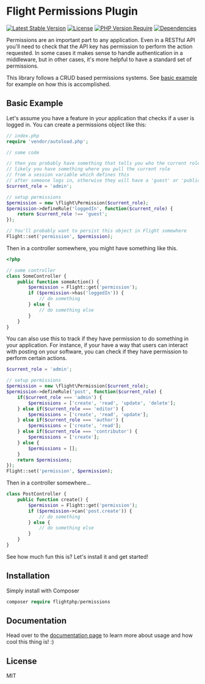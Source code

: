 # Flight Permissions Plugin
[![Latest Stable Version](http://poser.pugx.org/flightphp/permissions/v)](https://packagist.org/packages/flightphp/permissions)
[![License](https://poser.pugx.org/flightphp/permissions/license)](https://packagist.org/packages/flightphp/permissions)
[![PHP Version Require](http://poser.pugx.org/flightphp/permissions/require/php)](https://packagist.org/packages/flightphp/permissions)
[![Dependencies](http://poser.pugx.org/flightphp/permissions/dependents)](https://packagist.org/packages/flightphp/permissions)

Permissions are an important part to any application. Even in a RESTful API you'll need to check that the API key has permission to perform the action requested. In some cases it makes sense to handle authentication in a middleware, but in other cases, it's more helpful to have a standard set of permissions. 

This library follows a CRUD based permissions systems. See [basic example](#basic-example) for example on how this is accomplished.

## Basic Example

Let's assume you have a feature in your application that checks if a user is logged in. You can create a permissions object like this:

```php
// index.php
require 'vendor/autoload.php';

// some code 

// then you probably have something that tells you who the current role is of the person
// likely you have something where you pull the current role
// from a session variable which defines this
// after someone logs in, otherwise they will have a 'guest' or 'public' role.
$current_role = 'admin';

// setup permissions
$permission = new \flight\Permission($current_role);
$permission->defineRule('loggedIn', function($current_role) {
	return $current_role !== 'guest';
});

// You'll probably want to persist this object in Flight somewhere
Flight::set('permission', $permission);
```

Then in a controller somewhere, you might have something like this.

```php
<?php

// some controller
class SomeController {
	public function someAction() {
		$permission = Flight::get('permission');
		if ($permission->has('loggedIn')) {
			// do something
		} else {
			// do something else
		}
	}
}
```

You can also use this to track if they have permission to do something in your application.
For instance, if your have a way that users can interact with posting on your software, you can 
check if they have permission to perform certain actions.

```php
$current_role = 'admin';

// setup permissions
$permission = new \flight\Permission($current_role);
$permission->defineRule('post', function($current_role) {
	if($current_role === 'admin') {
		$permissions = ['create', 'read', 'update', 'delete'];
	} else if($current_role === 'editor') {
		$permissions = ['create', 'read', 'update'];
	} else if($current_role === 'author') {
		$permissions = ['create', 'read'];
	} else if($current_role === 'contributor') {
		$permissions = ['create'];
	} else {
		$permissions = [];
	}
	return $permissions;
});
Flight::set('permission', $permission);
```

Then in a controller somewhere...

```php
class PostController {
	public function create() {
		$permission = Flight::get('permission');
		if ($permission->can('post.create')) {
			// do something
		} else {
			// do something else
		}
	}
}
```

See how much fun this is? Let's install it and get started!

## Installation

Simply install with Composer

```php
composer require flightphp/permissions 
```

## Documentation

Head over to the [documentation page](https://docs.flightphp.com/awesome-plugins/permissions) to learn more about usage and how cool this thing is! :)

## License

MIT
